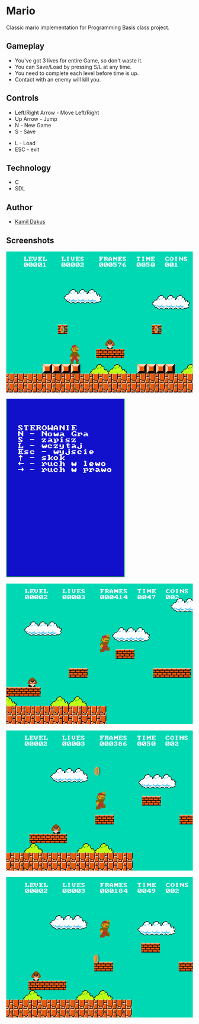 # Mario
Classic mario implementation for Programming Basis class project.

## Gameplay
- You've got 3 lives for entire Game, so don't waste it.
- You can Save/Load by pressing S/L at any time.
- You need to complete each level before time is up.
- Contact with an enemy will kill you.

## Controls
* Left/Right Arrow - Move Left/Right
* Up Arrow - Jump
* N - New Game
* S - Save
- L - Load
- ESC - exit

## Technology
- C
- SDL

## Author
- [Kamil Dakus](https://github.com/Multicast96)

## Screenshots
![Screenshot 1](screen1.png?raw=true "Screenshot 1")

![Screenshot 2](screen2.png?raw=true "Screenshot 2")

![Screenshot 3](screen3.png?raw=true "Screenshot 3")

![Screenshot 4](screen4.png?raw=true "Screenshot 4")

![Screenshot 5](screen5.png?raw=true "Screenshot 5")
